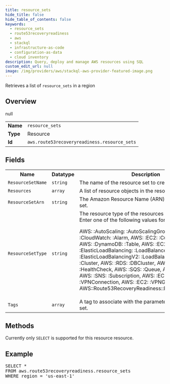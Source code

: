 ```yaml
---
title: resource_sets
hide_title: false
hide_table_of_contents: false
keywords:
  - resource_sets
  - route53recoveryreadiness
  - aws
  - stackql
  - infrastructure-as-code
  - configuration-as-data
  - cloud inventory
description: Query, deploy and manage AWS resources using SQL
custom_edit_url: null
image: /img/providers/aws/stackql-aws-provider-featured-image.png
---
```

Retrieves a list of <code>resource_sets</code> in a region

## Overview
<table><tbody>
<tr><td><b>Name</b></td><td><code>resource_sets</code></td></tr>
<tr><td><b>Type</b></td><td>Resource</td></tr>
null
<tr><td><b>Id</b></td><td><code>aws.route53recoveryreadiness.resource_sets</code></td></tr>
</tbody></table>

## Fields
<table><tbody>
<tr><th>Name</th><th>Datatype</th><th>Description</th></tr>
<tr><td><code>ResourceSetName</code></td><td><code>string</code></td><td>The name of the resource set to create.</td></tr><tr><td><code>Resources</code></td><td><code>array</code></td><td>A list of resource objects in the resource set.</td></tr><tr><td><code>ResourceSetArn</code></td><td><code>string</code></td><td>The Amazon Resource Name (ARN) of the resource set.</td></tr><tr><td><code>ResourceSetType</code></td><td><code>string</code></td><td>The resource type of the resources in the resource set. Enter one of the following values for resource type: 

AWS: :AutoScaling: :AutoScalingGroup, AWS: :CloudWatch: :Alarm, AWS: :EC2: :CustomerGateway, AWS: :DynamoDB: :Table, AWS: :EC2: :Volume, AWS: :ElasticLoadBalancing: :LoadBalancer, AWS: :ElasticLoadBalancingV2: :LoadBalancer, AWS: :MSK: :Cluster, AWS: :RDS: :DBCluster, AWS: :Route53: :HealthCheck, AWS: :SQS: :Queue, AWS: :SNS: :Topic, AWS: :SNS: :Subscription, AWS: :EC2: :VPC, AWS: :EC2: :VPNConnection, AWS: :EC2: :VPNGateway, AWS::Route53RecoveryReadiness::DNSTargetResource</td></tr><tr><td><code>Tags</code></td><td><code>array</code></td><td>A tag to associate with the parameters for a resource set.</td></tr>
</tbody></table>

## Methods
Currently only <code>SELECT</code> is supported for this resource resource.

## Example
<pre>
SELECT * 
FROM aws.route53recoveryreadiness.resource_sets
WHERE region = 'us-east-1'
</pre>

